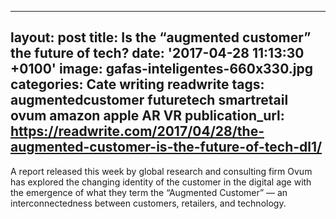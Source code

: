   - --
layout: post
title: Is the “augmented customer” the future of tech?
date: '2017-04-28 11:13:30 +0100'
image: gafas-inteligentes-660x330.jpg
categories: Cate writing readwrite
tags: augmentedcustomer futuretech smartretail ovum amazon apple AR VR
publication_url: https://readwrite.com/2017/04/28/the-augmented-customer-is-the-future-of-tech-dl1/
---
A report released this week by global research and consulting firm Ovum has explored the changing identity of the customer in the digital age with the emergence of what they term the  “Augmented Customer” — an interconnectedness between customers, retailers, and technology.
